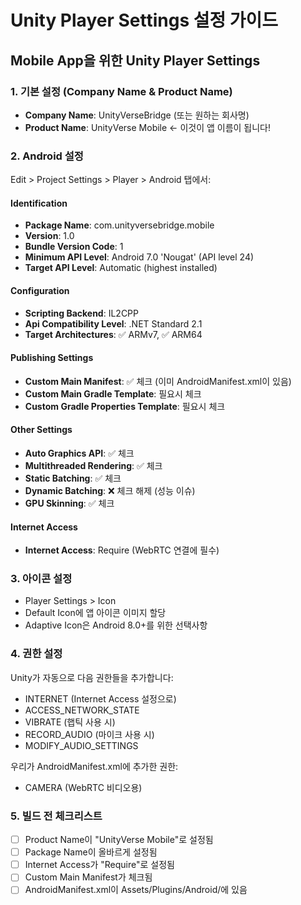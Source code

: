 # Unity Player Settings 설정 가이드

## Mobile App을 위한 Unity Player Settings

### 1. 기본 설정 (Company Name & Product Name)
- **Company Name**: UnityVerseBridge (또는 원하는 회사명)
- **Product Name**: UnityVerse Mobile ← 이것이 앱 이름이 됩니다!

### 2. Android 설정
Edit > Project Settings > Player > Android 탭에서:

#### Identification
- **Package Name**: com.unityversebridge.mobile
- **Version**: 1.0
- **Bundle Version Code**: 1
- **Minimum API Level**: Android 7.0 'Nougat' (API level 24)
- **Target API Level**: Automatic (highest installed)

#### Configuration
- **Scripting Backend**: IL2CPP
- **Api Compatibility Level**: .NET Standard 2.1
- **Target Architectures**: ✅ ARMv7, ✅ ARM64

#### Publishing Settings
- **Custom Main Manifest**: ✅ 체크 (이미 AndroidManifest.xml이 있음)
- **Custom Main Gradle Template**: 필요시 체크
- **Custom Gradle Properties Template**: 필요시 체크

#### Other Settings
- **Auto Graphics API**: ✅ 체크
- **Multithreaded Rendering**: ✅ 체크
- **Static Batching**: ✅ 체크
- **Dynamic Batching**: ❌ 체크 해제 (성능 이슈)
- **GPU Skinning**: ✅ 체크

#### Internet Access
- **Internet Access**: Require (WebRTC 연결에 필수)

### 3. 아이콘 설정
- Player Settings > Icon
- Default Icon에 앱 아이콘 이미지 할당
- Adaptive Icon은 Android 8.0+를 위한 선택사항

### 4. 권한 설정
Unity가 자동으로 다음 권한들을 추가합니다:
- INTERNET (Internet Access 설정으로)
- ACCESS_NETWORK_STATE
- VIBRATE (햅틱 사용 시)
- RECORD_AUDIO (마이크 사용 시)
- MODIFY_AUDIO_SETTINGS

우리가 AndroidManifest.xml에 추가한 권한:
- CAMERA (WebRTC 비디오용)

### 5. 빌드 전 체크리스트
- [ ] Product Name이 "UnityVerse Mobile"로 설정됨
- [ ] Package Name이 올바르게 설정됨
- [ ] Internet Access가 "Require"로 설정됨
- [ ] Custom Main Manifest가 체크됨
- [ ] AndroidManifest.xml이 Assets/Plugins/Android/에 있음
